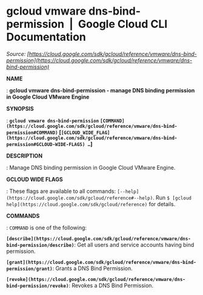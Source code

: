 # gcloud vmware dns-bind-permission  |  Google Cloud CLI Documentation

*Source: [https://cloud.google.com/sdk/gcloud/reference/vmware/dns-bind-permission](https://cloud.google.com/sdk/gcloud/reference/vmware/dns-bind-permission)*

**NAME**

: **gcloud vmware dns-bind-permission - manage DNS binding permission in Google Cloud VMware Engine**

**SYNOPSIS**

: **`gcloud vmware dns-bind-permission` `[COMMAND](https://cloud.google.com/sdk/gcloud/reference/vmware/dns-bind-permission#COMMAND)` [`[GCLOUD_WIDE_FLAG](https://cloud.google.com/sdk/gcloud/reference/vmware/dns-bind-permission#GCLOUD-WIDE-FLAGS) …`]**

**DESCRIPTION**

: Manage DNS binding permission in Google Cloud VMware Engine.

**GCLOUD WIDE FLAGS**

: These flags are available to all commands: `[--help](https://cloud.google.com/sdk/gcloud/reference#--help)`.
Run `$ [gcloud help](https://cloud.google.com/sdk/gcloud/reference)` for details.

**COMMANDS**

: ``COMMAND`` is one of the following:

**`[describe](https://cloud.google.com/sdk/gcloud/reference/vmware/dns-bind-permission/describe)`**:
Get all users and service accounts having bind permission.

**`[grant](https://cloud.google.com/sdk/gcloud/reference/vmware/dns-bind-permission/grant)`**:
Grants a DNS Bind Permission.

**`[revoke](https://cloud.google.com/sdk/gcloud/reference/vmware/dns-bind-permission/revoke)`**:
Revokes a DNS Bind Permission.